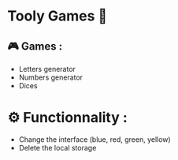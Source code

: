 # Tooly Games 🎲

## 🎮 Games :

- Letters generator
- Numbers generator
- Dices

# ⚙️ Functionnality : 

- Change the interface (blue, red, green, yellow)
- Delete the local storage

